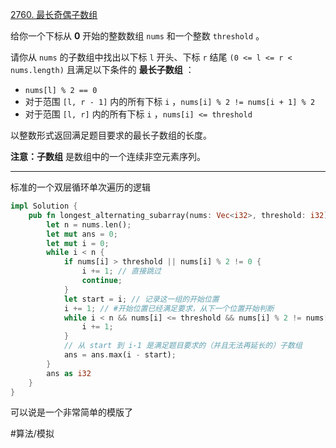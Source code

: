 [2760. 最长奇偶子数组](https://leetcode.cn/problems/longest-even-odd-subarray-with-threshold/)


给你一个下标从 **0** 开始的整数数组 `nums` 和一个整数 `threshold` 。

请你从 `nums` 的子数组中找出以下标 `l` 开头、下标 `r` 结尾 `(0 <= l <= r < nums.length)` 且满足以下条件的 **最长子数组** ：

- `nums[l] % 2 == 0`
- 对于范围 `[l, r - 1]` 内的所有下标 `i` ，`nums[i] % 2 != nums[i + 1] % 2`
- 对于范围 `[l, r]` 内的所有下标 `i` ，`nums[i] <= threshold`

以整数形式返回满足题目要求的最长子数组的长度。

**注意：子数组** 是数组中的一个连续非空元素序列。

---

标准的一个双层循环单次遍历的逻辑

```rust
impl Solution {
    pub fn longest_alternating_subarray(nums: Vec<i32>, threshold: i32) -> i32 {
        let n = nums.len();
        let mut ans = 0;
        let mut i = 0;
        while i < n {
            if nums[i] > threshold || nums[i] % 2 != 0 {
                i += 1; // 直接跳过
                continue;
            }
            let start = i; // 记录这一组的开始位置
            i += 1; // #开始位置已经满足要求，从下一个位置开始判断
            while i < n && nums[i] <= threshold && nums[i] % 2 != nums[i - 1] % 2 {
                i += 1;
            }
            // 从 start 到 i-1 是满足题目要求的（并且无法再延长的）子数组
            ans = ans.max(i - start);
        }
        ans as i32
    }
}
```

可以说是一个非常简单的模版了

#算法/模拟  
